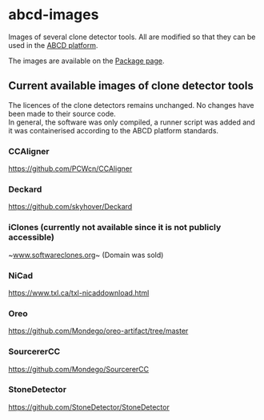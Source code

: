 # abcd-images
Images of several clone detector tools. All are modified so that they can be used in the [ABCD platform](https://github.com/Glopix/abcd).
  
The images are available on the [Package page](https://github.com/users/Glopix/packages?repo_name=abcd-images).


## Current available images of clone detector tools
The licences of the clone detectors remains unchanged. No changes have been made to their source code.  
In general, the software was only compiled, a runner script was added and it was containerised according to the ABCD platform standards.

### CCAligner
https://github.com/PCWcn/CCAligner

### Deckard
https://github.com/skyhover/Deckard

### iClones (currently not available since it is not publicly accessible)
~www.softwareclones.org~ (Domain was sold)

### NiCad 
https://www.txl.ca/txl-nicaddownload.html

### Oreo 
https://github.com/Mondego/oreo-artifact/tree/master

### SourcererCC
https://github.com/Mondego/SourcererCC

### StoneDetector
https://github.com/StoneDetector/StoneDetector

